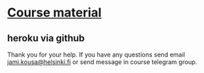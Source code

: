 # [Course material](https://docker-hy.github.io)

## heroku via github

Thank you for your help. If you have any questions send email jami.kousa@helsinki.fi or send message in course telegram group.
